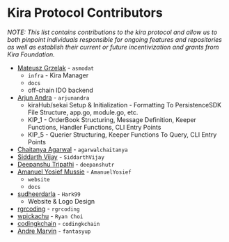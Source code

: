 
 # Kira Protocol Contributors

_NOTE: This list contains contributions to the kira protocol and allow us to both pinpoint individuals responsible for ongoing features and repositories as well as establish their current or future incentivization and grants from Kira Foundation._



* [Mateusz Grzelak](https://github.com/asmodat) - `asmodat`
  * `infra` - Kira Manager
  * `docs`
  * off-chain IDO backend
* [Arjun Andra](https://github.com/arjunandra) - `arjunandra`
  * kiraHub/sekai Setup & Initialization - Formatting To PersistenceSDK File Structure, app.go, module.go, etc. 
  * KIP_1 - OrderBook Structuring, Message Definition, Keeper Functions, Handler Functions, CLI Entry Points
  * KIP_5 - Querier Structuring, Keeper Functions To Query, CLI Entry Points
* [Chaitanya Agarwal](https://github.com/agarwalchaitanya) - `agarwalchaitanya`
* [Siddarth Vijay](https://github.com/SiddarthVijay) - `SiddarthVijay`
* [Deepanshu Tripathi](https://github.com/deepanshutr) - `deepanshutr`
* [Amanuel Yosief Mussie](https://github.com/AmanuelYosief) - `AmanuelYosief`
  * `website`
  * `docs`
* [sudheerdarla](https://github.com/sudheerdarla) - `Hark99`
  * Website & Logo Design
* [rgrcoding](https://github.com/rgrcoding) - `rgrcoding`
* [wpickachu](https://github.com/wpickachu) - `Ryan Choi`
* [codingkchain](https://github.com/codingkchain) - `codingkchain`
* [Andre Marvin](https://github.com/fantasyup) - `fantasyup`

